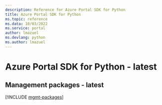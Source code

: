 ```yaml
---
description: Reference for Azure Portal SDK for Python
title: Azure Portal SDK for Python
ms.topic: reference
ms.data: 10/03/2022
ms.service: portal
author: lmazuel
ms.devlang: python
ms.author: lmazuel
---
```

# Azure Portal SDK for Python - latest

## Management packages - latest
[!INCLUDE [mgmt-packages](portal-mgmt-index.md)]
